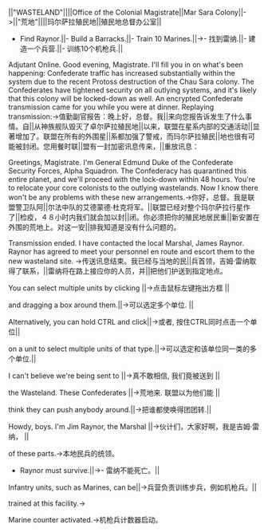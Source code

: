 ||"WASTELAND"||||Office of the Colonial Magistrate||Mar Sara Colony||->||"荒地"||||玛尔萨拉殖民地||殖民地总督办公室||

- Find Raynor.||- Build a Barracks.||- Train 10 Marines.||->- 找到雷纳.||- 建造一个兵营.||- 训练10个机枪兵.||

Adjutant Online. Good evening, Magistrate. I'll fill you in on what's been happening: Confederate traffic has increased substantially within the system due to the recent Protoss destruction of the Chau Sara colony. The Confederates have tightened security on all outlying systems, and it's likely that this colony will be locked-down as well.  An encrypted Confederate transmission came for you while you were at dinner. Replaying transmission:->值勤副官报告：晚上好，总督。我||来向您报告诉发生了什么事情。自||从神族舰队毁灭了卓尔萨拉殖民地||以来，联盟在星系内部的交通活动||显著增加了。联盟在所有的外围星||系都加强了警戒，而玛尔萨拉殖民||地也很有可能被封闭。您用餐时联||盟有一封加密讯息传来，||重放讯息： 

Greetings, Magistrate. I'm General Edmund Duke of the Confederate Security Forces, Alpha Squadron. The Confederacy has quarantined this entire planet, and we'll proceed with the lock-down within 48 hours. You're to relocate your core colonists to the outlying wastelands. Now I know there won't be any problems with these new arrangements.->你好，总督。我是联盟警卫队阿||尔法中队的艾德蒙德·杜克将军。||联盟已经对整个玛尔萨拉行星作了||检疫，４８小时内我们就会加以封||闭。你必须把你的殖民地居民重||新安置在外围的荒地上。对这一安||排我知道是没有什么问题的。

Transmission ended. I have contacted the local Marshal, James Raynor. Raynor has agreed to meet your personnel en route and escort them to the new wasteland site. ->传送讯息结束。我已经与当地的民||兵首领，吉姆·雷纳取得了联系，||雷纳将在路上接应你的人员，并||把他们护送到指定地点。

You can select multiple units by clicking ||->点击鼠标左键拖出方框 ||

and dragging a box around them.||->可以选定多个单位. ||

Alternatively, you can hold CTRL and click||->或者, 按住CTRL同时点击一个单位||

on a unit to select multiple units of that type.||->可以选定和该单位同一类的多个单位.||

I can't believe we're being sent to ||->真不敢相信, 我们竟被送到 ||

the Wasteland. These Confederates ||->荒地来. 联盟以为他们能 ||

think they can push anybody around.||->把谁都使唤得团团转.||

Howdy, boys. I'm Jim Raynor, the Marshal ||->伙计们，大家好啊，我是吉姆·雷纳， ||

of these parts.->本地民兵的统领。

- Raynor must survive.||->- 雷纳不能死亡。||

Infantry units, such as Marines, can be||->兵营负责训练步兵，例如机枪兵。||

trained at this facility.->

Marine counter activated.->机枪兵计数器启动。

